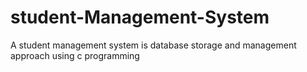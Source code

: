 # student-Management-System
A student management system is database storage and management approach using c programming
